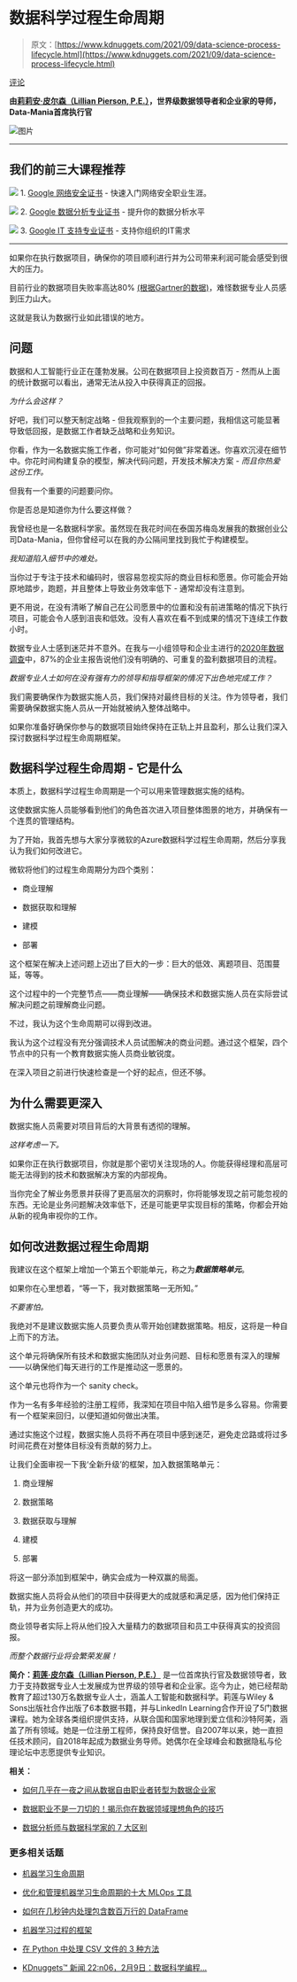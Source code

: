 # 数据科学过程生命周期

> 原文：[https://www.kdnuggets.com/2021/09/data-science-process-lifecycle.html](https://www.kdnuggets.com/2021/09/data-science-process-lifecycle.html)

[评论](#comments)

**由[莉莉安·皮尔森（Lillian Pierson, P.E.）](https://www.linkedin.com/in/lillianpierson/)，世界级数据领导者和企业家的导师，Data-Mania首席执行官**

![图片](../Images/d1ba2fc8cb0d204316c093e5c5ab9cd3.png)

* * *

## 我们的前三大课程推荐

![](../Images/0244c01ba9267c002ef39d4907e0b8fb.png) 1\. [Google 网络安全证书](https://www.kdnuggets.com/google-cybersecurity) - 快速入门网络安全职业生涯。

![](../Images/e225c49c3c91745821c8c0368bf04711.png) 2\. [Google 数据分析专业证书](https://www.kdnuggets.com/google-data-analytics) - 提升你的数据分析水平

![](../Images/0244c01ba9267c002ef39d4907e0b8fb.png) 3\. [Google IT 支持专业证书](https://www.kdnuggets.com/google-itsupport) - 支持你组织的IT需求

* * *

如果你在执行数据项目，确保你的项目顺利进行并为公司带来利润可能会感受到很大的压力。

目前行业的数据项目失败率高达80% [(根据Gartner的数据)](https://blogs.gartner.com/andrew_white/2019/01/03/our-top-data-and-analytics-predicts-for-2019/)，难怪数据专业人员感到压力山大。

这就是我认为数据行业如此错误的地方。

## 问题

数据和人工智能行业正在蓬勃发展。公司在数据项目上投资数百万 - 然而从上面的统计数据可以看出，通常无法从投入中获得真正的回报。

*为什么会这样？*

好吧，我们可以整天制定战略 - 但我观察到的一个主要问题，我相信这可能显著导致低回报，是数据工作者缺乏战略和业务知识。

你看，作为一名数据实施工作者，你可能对“如何做”非常着迷。你喜欢沉浸在细节中。你花时间构建复杂的模型，解决代码问题，开发技术解决方案 - *而且你热爱这份工作。*

但我有一个重要的问题要问你。

你是否总是知道你为什么要这样做？

我曾经也是一名数据科学家。虽然现在我花时间在泰国苏梅岛发展我的数据创业公司Data-Mania，但你曾经可以在我的办公隔间里找到我忙于构建模型。

*我知道陷入细节中的难处。*

当你过于专注于技术和编码时，很容易忽视实际的商业目标和愿景。你可能会开始原地踏步，跑题，并且整体上导致业务效率低下 - 通常却没有注意到。

更不用说，在没有清晰了解自己在公司愿景中的位置和没有前进策略的情况下执行项目，可能会令人感到沮丧和低效。没有人喜欢在看不到成果的情况下连续工作数小时。

数据专业人士感到迷茫并不意外。在我与一小组领导和企业主进行的[2020年数据调查](https://www.data-mania.com/blog/data-strategy-survey-2020/)中，87%的企业主报告说他们没有明确的、可重复的盈利数据项目的流程。

*数据专业人士如何在没有强有力的领导和指导框架的情况下出色地完成工作？*

我们需要确保作为数据实施人员，我们保持对最终目标的关注。作为领导者，我们需要确保数据实施人员从一开始就被纳入整体战略中。

如果你准备好确保你参与的数据项目始终保持在正轨上并且盈利，那么让我们深入探讨数据科学过程生命周期框架。

## 数据科学过程生命周期 - 它是什么

本质上，数据科学过程生命周期是一个可以用来管理数据实施的结构。

这使数据实施人员能够看到他们的角色首次进入项目整体图景的地方，并确保有一个连贯的管理结构。

为了开始，我首先想与大家分享微软的Azure数据科学过程生命周期，然后分享我认为我们如何改进它。

微软将他们的过程生命周期分为四个类别：

+   商业理解

+   数据获取和理解

+   建模

+   部署

这个框架在解决上述问题上迈出了巨大的一步：巨大的低效、离题项目、范围蔓延，等等。

这个过程中的一个完整节点——商业理解——确保技术和数据实施人员在实际尝试解决问题之前理解商业问题。

不过，我认为这个生命周期可以得到改进。

我认为这个过程没有充分强调技术人员试图解决的商业问题。通过这个框架，四个节点中的只有一个教育数据实施人员商业敏锐度。

在深入项目之前进行快速检查是一个好的起点，但还不够。

## 为什么需要更深入

数据实施人员需要对项目背后的大背景有透彻的理解。

*这样考虑一下。*

如果你正在执行数据项目，你就是那个密切关注现场的人。你能获得经理和高层可能无法得到的技术和数据解决方案的内部视角。

当你完全了解业务愿景并获得了更高层次的洞察时，你将能够发现之前可能忽视的东西。无论是业务问题解决效率低下，还是可能更早实现目标的策略，你都会开始从新的视角审视你的工作。

## 如何改进数据过程生命周期

我建议在这个框架上增加一个第五个职能单元，称之为***数据策略单元***。

如果你在心里想着，“等一下，我对数据策略一无所知。”

*不要害怕。*

我绝对不是建议数据实施人员要负责从零开始创建数据策略。相反，这将是一种自上而下的方法。

这个单元将确保所有技术和数据实施团队对业务问题、目标和愿景有深入的理解——以确保他们每天进行的工作是推动这一愿景的。

这个单元也将作为一个 sanity check。

作为一名有多年经验的注册工程师，我深知在项目中陷入细节是多么容易。你需要有一个框架来回归，以便知道如何做出决策。

通过实施这个过程，数据实施人员将不再在项目中感到迷茫，避免走岔路或将过多时间花费在对整体目标没有贡献的努力上。

让我们全面审视一下我‘全新升级’的框架，加入数据策略单元：

1.  商业理解

1.  数据策略

1.  数据获取与理解

1.  建模

1.  部署

将这一部分添加到框架中，确实会成为一种双赢的局面。

数据实施人员将会从他们的项目中获得更大的成就感和满足感，因为他们保持正轨，并为业务创造更大的成功。

商业领导者实际上将从他们投入大量精力的数据项目和员工中获得真实的投资回报。

*而整个数据行业将会繁荣发展！*

**简介：[莉莲·皮尔森（Lillian Pierson, P.E.）](https://www.linkedin.com/in/lillianpierson/)** 是一位首席执行官及数据领导者，致力于支持数据专业人士发展成为世界级的领导者和企业家。迄今为止，她已经帮助教育了超过130万名数据专业人士，涵盖人工智能和数据科学。莉莲与Wiley & Sons出版社合作出版了6本数据书籍，并与LinkedIn Learning合作开设了5门数据课程。她为全球各类组织提供支持，从联合国和国家地理到爱立信和沙特阿美，涵盖了所有领域。她是一位注册工程师，保持良好信誉。自2007年以来，她一直担任技术顾问，自2018年起成为数据业务导师。她偶尔在全球峰会和数据隐私与伦理论坛中志愿提供专业知识。

**相关：**

+   [如何几乎在一夜之间从数据自由职业者转型为数据企业家](/2021/07/transition-data-freelancer-data-entrepreneur-overnight.html)

+   [数据职业不是一刀切的！揭示你在数据领域理想角色的技巧](/2021/04/data-careers-not-one-size-fits-all.html)

+   [数据分析师与数据科学家的 7 大区别](/2021/09/7-differences-between-data-analyst-data-scientist.html)

### 更多相关话题

+   [机器学习生命周期](https://www.kdnuggets.com/2022/06/making-sense-crispmlq-machine-learning-lifecycle-process.html)

+   [优化和管理机器学习生命周期的十大 MLOps 工具](https://www.kdnuggets.com/2022/10/top-10-mlops-tools-optimize-manage-machine-learning-lifecycle.html)

+   [如何在几秒钟内处理包含数百万行的 DataFrame](https://www.kdnuggets.com/2022/01/process-dataframe-millions-rows-seconds.html)

+   [机器学习过程的框架](https://www.kdnuggets.com/2018/05/general-approaches-machine-learning-process.html)

+   [在 Python 中处理 CSV 文件的 3 种方法](https://www.kdnuggets.com/2022/10/3-ways-process-csv-files-python.html)

+   [KDnuggets™ 新闻 22:n06，2月9日：数据科学编程…](https://www.kdnuggets.com/2022/n06.html)
